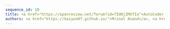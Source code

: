 ```yaml
---
sequence_id: 10
title: <a href="https://openreview.net/forum?id=fIU0j2MXTIa">AutoCoder: Leveraging Transformers for Automatic Code Synthesis</a>
authors: <a href="https://kaiyon07.github.io/">Mrinal Anand</a>, <a href="https://scholar.google.com/citations?user=WOrOyp4AAAAJ">Pratik Kayal</a>, <a href="https://mayank4490.github.io/">Mayank Singh</a>
---
```

